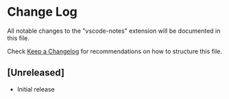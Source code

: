 # Change Log
All notable changes to the "vscode-notes" extension will be documented in this file.

Check [Keep a Changelog](http://keepachangelog.com/) for recommendations on how to structure this file.

## [Unreleased]
- Initial release